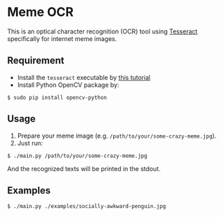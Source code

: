 # Meme OCR

This is an optical character recognition (OCR) tool using [Tesseract][1] specifically for internet meme images.


## Requirement

- Install the `tesseract` executable by [this tutorial][2]
- Install Python OpenCV package by:

```
$ sudo pip install opencv-python
```


## Usage

1. Prepare your meme image (e.g. `/path/to/your/some-crazy-meme.jpg`).
2. Just run:

```
$ ./main.py /path/to/your/some-crazy-meme.jpg
```

And the recognized texts will be printed in the stdout.


## Examples

```
$ ./main.py ./examples/socially-awkward-penguin.jpg
```


[1]: https://github.com/tesseract-ocr/tesseract
[2]: https://tesseract-ocr.github.io/tessdoc/Home.html
